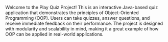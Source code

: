 Welcome to the Play Quiz Project! This is an interactive Java-based quiz application that demonstrates the principles of Object-Oriented Programming (OOP). Users can take quizzes, answer questions, and receive immediate feedback on their performance. The project is designed with modularity and scalability in mind, making it a great example of how OOP can be applied in real-world applications.
